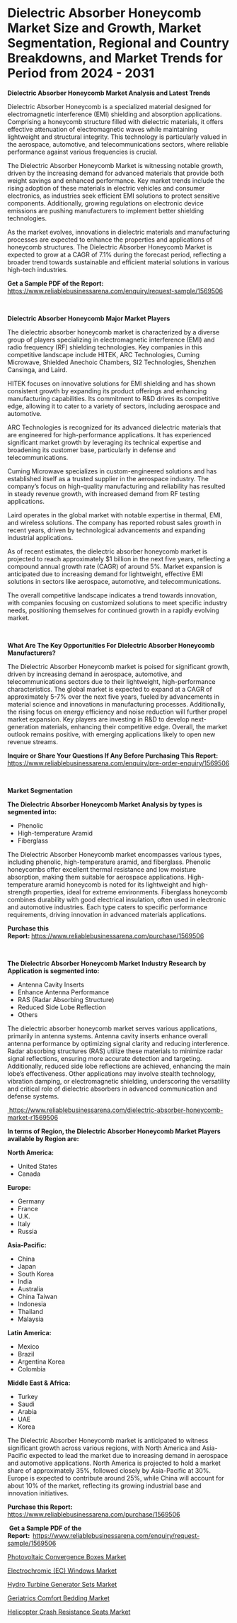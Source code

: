 <p><h1>Dielectric Absorber Honeycomb Market Size and Growth, Market Segmentation, Regional and Country Breakdowns, and Market Trends for Period from 2024 -  2031</h1></p><p><strong>Dielectric Absorber Honeycomb Market Analysis and Latest Trends</strong></p>
<p><p>Dielectric Absorber Honeycomb is a specialized material designed for electromagnetic interference (EMI) shielding and absorption applications. Comprising a honeycomb structure filled with dielectric materials, it offers effective attenuation of electromagnetic waves while maintaining lightweight and structural integrity. This technology is particularly valued in the aerospace, automotive, and telecommunications sectors, where reliable performance against various frequencies is crucial.</p><p>The Dielectric Absorber Honeycomb Market is witnessing notable growth, driven by the increasing demand for advanced materials that provide both weight savings and enhanced performance. Key market trends include the rising adoption of these materials in electric vehicles and consumer electronics, as industries seek efficient EMI solutions to protect sensitive components. Additionally, growing regulations on electronic device emissions are pushing manufacturers to implement better shielding technologies.</p><p>As the market evolves, innovations in dielectric materials and manufacturing processes are expected to enhance the properties and applications of honeycomb structures. The Dielectric Absorber Honeycomb Market is expected to grow at a CAGR of 7.1% during the forecast period, reflecting a broader trend towards sustainable and efficient material solutions in various high-tech industries.</p></p>
<p><strong>Get a Sample PDF of the Report:&nbsp;</strong> <a href="https://www.reliablebusinessarena.com/enquiry/request-sample/1569506?utm_campaign=1694&utm_medium=2&utm_source=Github&utm_content=ia&utm_term=14102024&utm_id=dielectric-absorber-honeycomb">https://www.reliablebusinessarena.com/enquiry/request-sample/1569506</a></p>
<p>&nbsp;</p>
<p><strong>Dielectric Absorber Honeycomb Major Market Players</strong></p>
<p><p>The dielectric absorber honeycomb market is characterized by a diverse group of players specializing in electromagnetic interference (EMI) and radio frequency (RF) shielding technologies. Key companies in this competitive landscape include HITEK, ARC Technologies, Cuming Microwave, Shielded Anechoic Chambers, SI2 Technologies, Shenzhen Cansinga, and Laird.</p><p>HITEK focuses on innovative solutions for EMI shielding and has shown consistent growth by expanding its product offerings and enhancing manufacturing capabilities. Its commitment to R&D drives its competitive edge, allowing it to cater to a variety of sectors, including aerospace and automotive.</p><p>ARC Technologies is recognized for its advanced dielectric materials that are engineered for high-performance applications. It has experienced significant market growth by leveraging its technical expertise and broadening its customer base, particularly in defense and telecommunications.</p><p>Cuming Microwave specializes in custom-engineered solutions and has established itself as a trusted supplier in the aerospace industry. The company’s focus on high-quality manufacturing and reliability has resulted in steady revenue growth, with increased demand from RF testing applications.</p><p>Laird operates in the global market with notable expertise in thermal, EMI, and wireless solutions. The company has reported robust sales growth in recent years, driven by technological advancements and expanding industrial applications.</p><p>As of recent estimates, the dielectric absorber honeycomb market is projected to reach approximately $1 billion in the next five years, reflecting a compound annual growth rate (CAGR) of around 5%. Market expansion is anticipated due to increasing demand for lightweight, effective EMI solutions in sectors like aerospace, automotive, and telecommunications. </p><p>The overall competitive landscape indicates a trend towards innovation, with companies focusing on customized solutions to meet specific industry needs, positioning themselves for continued growth in a rapidly evolving market.</p></p>
<p>&nbsp;</p>
<p><strong>What Are The Key Opportunities For Dielectric Absorber Honeycomb Manufacturers?</strong></p>
<p><p>The Dielectric Absorber Honeycomb market is poised for significant growth, driven by increasing demand in aerospace, automotive, and telecommunications sectors due to their lightweight, high-performance characteristics. The global market is expected to expand at a CAGR of approximately 5-7% over the next five years, fueled by advancements in material science and innovations in manufacturing processes. Additionally, the rising focus on energy efficiency and noise reduction will further propel market expansion. Key players are investing in R&D to develop next-generation materials, enhancing their competitive edge. Overall, the market outlook remains positive, with emerging applications likely to open new revenue streams.</p></p>
<p><strong>Inquire or Share Your Questions If Any Before Purchasing This Report:</strong> <a href="https://www.reliablebusinessarena.com/enquiry/pre-order-enquiry/1569506?utm_campaign=1694&utm_medium=2&utm_source=Github&utm_content=ia&utm_term=14102024&utm_id=dielectric-absorber-honeycomb">https://www.reliablebusinessarena.com/enquiry/pre-order-enquiry/1569506</a></p>
<p>&nbsp;</p>
<p><strong>Market Segmentation</strong></p>
<p><strong>The Dielectric Absorber Honeycomb Market Analysis by types is segmented into:</strong></p>
<p><ul><li>Phenolic</li><li>High-temperature Aramid</li><li>Fiberglass</li></ul></p>
<p><p>The Dielectric Absorber Honeycomb market encompasses various types, including phenolic, high-temperature aramid, and fiberglass. Phenolic honeycombs offer excellent thermal resistance and low moisture absorption, making them suitable for aerospace applications. High-temperature aramid honeycomb is noted for its lightweight and high-strength properties, ideal for extreme environments. Fiberglass honeycomb combines durability with good electrical insulation, often used in electronic and automotive industries. Each type caters to specific performance requirements, driving innovation in advanced materials applications.</p></p>
<p><strong>Purchase this Report:&nbsp;</strong><a href="https://www.reliablebusinessarena.com/purchase/1569506?utm_campaign=1694&utm_medium=2&utm_source=Github&utm_content=ia&utm_term=14102024&utm_id=dielectric-absorber-honeycomb">https://www.reliablebusinessarena.com/purchase/1569506</a></p>
<p>&nbsp;</p>
<p><strong>The Dielectric Absorber Honeycomb Market Industry Research by Application is segmented into:</strong></p>
<p><ul><li>Antenna Cavity Inserts</li><li>Enhance Antenna Performance</li><li>RAS (Radar Absorbing Structure)</li><li>Reduced Side Lobe Reflection</li><li>Others</li></ul></p>
<p><p>The dielectric absorber honeycomb market serves various applications, primarily in antenna systems. Antenna cavity inserts enhance overall antenna performance by optimizing signal clarity and reducing interference. Radar absorbing structures (RAS) utilize these materials to minimize radar signal reflections, ensuring more accurate detection and targeting. Additionally, reduced side lobe reflections are achieved, enhancing the main lobe’s effectiveness. Other applications may involve stealth technology, vibration damping, or electromagnetic shielding, underscoring the versatility and critical role of dielectric absorbers in advanced communication and defense systems.</p></p>
<p><a href="https://www.reliablebusinessarena.com/dielectric-absorber-honeycomb-market-r1569506?utm_campaign=1694&utm_medium=2&utm_source=Github&utm_content=ia&utm_term=14102024&utm_id=dielectric-absorber-honeycomb">&nbsp;https://www.reliablebusinessarena.com/dielectric-absorber-honeycomb-market-r1569506</a></p>
<p><strong>In terms of Region, the Dielectric Absorber Honeycomb Market Players available by Region are:</strong></p>
<p>
    <p> <strong> North America: </strong>
        <ul>
            <li>United States</li>
            <li>Canada</li>
        </ul>
        </p> 
    <p> <strong> Europe: </strong>
        <ul>
            <li>Germany</li>
            <li>France</li>
            <li>U.K.</li>
            <li>Italy</li>
            <li>Russia</li>
        </ul>
        </p> 
    <p> <strong> Asia-Pacific: </strong>
        <ul>
            <li>China</li>
            <li>Japan</li>
            <li>South Korea</li>
            <li>India</li>
            <li>Australia</li>
            <li>China Taiwan</li>
            <li>Indonesia</li>
            <li>Thailand</li>
            <li>Malaysia</li>
        </ul>
        </p> 
    <p> <strong> Latin America: </strong>
        <ul>
            <li>Mexico</li>
            <li>Brazil</li>
            <li>Argentina Korea</li>
            <li>Colombia</li>
        </ul>
        </p> 
    <p> <strong> Middle East & Africa: </strong>
        <ul>
            <li>Turkey</li>
            <li>Saudi</li>
            <li>Arabia</li>
            <li>UAE</li>
            <li>Korea</li>
        </ul>
    </p>
    </p>
<p><p>The Dielectric Absorber Honeycomb market is anticipated to witness significant growth across various regions, with North America and Asia-Pacific expected to lead the market due to increasing demand in aerospace and automotive applications. North America is projected to hold a market share of approximately 35%, followed closely by Asia-Pacific at 30%. Europe is expected to contribute around 25%, while China will account for about 10% of the market, reflecting its growing industrial base and innovation initiatives.</p></p>
<p><strong>Purchase this Report: </strong><a href="https://www.reliablebusinessarena.com/purchase/1569506?utm_campaign=1694&utm_medium=2&utm_source=Github&utm_content=ia&utm_term=14102024&utm_id=dielectric-absorber-honeycomb">https://www.reliablebusinessarena.com/purchase/1569506</a></p>
<p>&nbsp;<strong>Get a Sample PDF of the Report:&nbsp;&nbsp;</strong><a href="https://www.reliablebusinessarena.com/enquiry/request-sample/1569506?utm_campaign=1694&utm_medium=2&utm_source=Github&utm_content=ia&utm_term=14102024&utm_id=dielectric-absorber-honeycomb">https://www.reliablebusinessarena.com/enquiry/request-sample/1569506</a></p>
<p><strong></strong></p>
<p><p><a href="https://www.linkedin.com/pulse/market-forecasting-change-global-photovoltaic-convergence-9ly8e?utm_campaign=1694&utm_medium=2&utm_source=Github&utm_content=ia&utm_term=14102024&utm_id=dielectric-absorber-honeycomb">Photovoltaic Convergence Boxes Market</a></p><p><a href="https://www.linkedin.com/pulse/electrochromic-ec-windows-market-segmentation-in-depth-analysis-bakge?trk=public_post_embed_feed-article-content&utm_campaign=1694&utm_medium=2&utm_source=Github&utm_content=ia&utm_term=14102024&utm_id=dielectric-absorber-honeycomb">Electrochromic (EC) Windows Market</a></p><p><a href="https://www.linkedin.com/pulse/deep-dive-hydro-turbine-generator-sets-market-itstrends-segmentation-kcqze?trk=public_post_embed_feed-article-content&utm_campaign=1694&utm_medium=2&utm_source=Github&utm_content=ia&utm_term=14102024&utm_id=dielectric-absorber-honeycomb">Hydro Turbine Generator Sets Market</a></p><p><a href="https://www.linkedin.com/pulse/unlocking-growth-potential-strategic-analysis-geriatrics-comfort-ytoye?trk=public_post_embed_feed-article-content&utm_campaign=1694&utm_medium=2&utm_source=Github&utm_content=ia&utm_term=14102024&utm_id=dielectric-absorber-honeycomb">Geriatrics Comfort Bedding Market</a></p><p><a href="https://www.linkedin.com/pulse/helicopter-crash-resistance-seats-market-size-share-competitive-cmsbe?trk=public_post_embed_feed-article-content&utm_campaign=1694&utm_medium=2&utm_source=Github&utm_content=ia&utm_term=14102024&utm_id=dielectric-absorber-honeycomb">Helicopter Crash Resistance Seats Market</a></p></p>